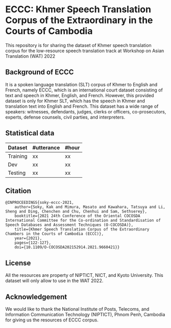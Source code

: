 # ECCC: Khmer Speech Translation Corpus of the Extraordinary in the Courts of Cambodia

This repository is for sharing the dataset of Khmer speech translation corpus for the low-resource speech translation track at Workshop on Asian Translation (WAT) 2022

## Background of ECCC

It is a spoken language translation (SLT) corpus of Khmer to English and French, namely ECCC, which is an international court dataset consisting of text and speech in Khmer, English, and French. However, this provided dataset is only for Khmer SLT, which has the speech in Khmer and translation text into English and French. This dataset has a wide range of speakers: witnesses, defendants, judges, clerks or officers, co-prosecutors, experts, defense counsels, civil parties, and interpreters.

## Statistical data
 | Dataset | #utterance | #hour |
 | --- | --- | --- |
 | Training | xx | xx |
 | Dev | xx | xx |
 | Testing | xx | xx |

## Citation

```
@INPROCEEDINGS{soky-eccc-2021,
    author={Soky, Kak and Mimura, Masato and Kawahara, Tatsuya and Li, Sheng and Ding, Chenchen and Chu, Chenhui and Sam, Sethserey},
    booktitle={2021 24th Conference of the Oriental COCOSDA International Committee for the Co-ordination and Standardisation of Speech Databases and Assessment Techniques (O-COCOSDA)},
    title={Khmer Speech Translation Corpus of the Extraordinary Chambers in the Courts of Cambodia (ECCC)},
    year={2021},
    pages={122-127},
    doi={10.1109/O-COCOSDA202152914.2021.9660421}}
```

## License

All the resources are property of NIPTICT, NICT, and Kyoto University.
This dataset will only allow to use in the WAT 2022.

## Acknowledgement

We would like to thank the National Institute of Posts, Telecoms, and Information Communication Technology (NIPTICT), Phnom Penh, Cambodia for giving us the resources of ECCC corpus.